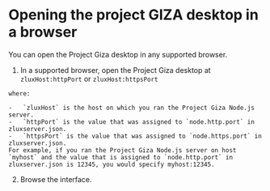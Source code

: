 # Opening the project GIZA desktop in a browser

You can open the Project Giza desktop in any supported browser.

1.   In a supported browser, open the Project Giza desktop at `zluxHost:httpPort` or `zluxHost:httpsPort` 

    where:

    -   `zluxHost` is the host on which you ran the Project Giza Node.js server.
    -   `httpPort` is the value that was assigned to `node.http.port` in zluxserver.json.
    -   `httpsPort` is the value that was assigned to `node.https.port` in zluxserver.json.
    For example, if you ran the Project Giza Node.js server on host `myhost` and the value that is assigned to `node.http.port` in zluxserver.json is 12345, you would specify myhost:12345.

2.   Browse the interface. 
